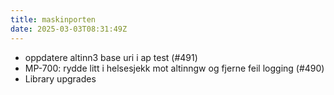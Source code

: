 ```yaml
---
title: maskinporten
date: 2025-03-03T08:31:49Z
---
```

- oppdatere altinn3 base uri i ap test (#491)
- MP-700: rydde litt i helsesjekk mot altinngw og fjerne feil logging (#490)
- Library upgrades

